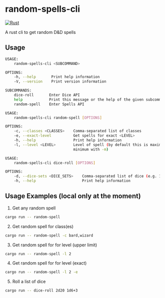 # random-spells-cli
[![Rust](https://github.com/mbaeum/random-spells-cli/actions/workflows/test.yml/badge.svg?branch=main)](https://github.com/mbaeum/random-spells-cli/actions/workflows/test.yml) 

A rust cli to get random D&amp;D spells


## Usage
```bash
USAGE:
    random-spells-cli <SUBCOMMAND>

OPTIONS:
    -h, --help       Print help information
    -V, --version    Print version information

SUBCOMMANDS:
    dice-roll       Enter Dice API
    help            Print this message or the help of the given subcommand(s)
    random-spell    Enter Spells API
```

```bash
USAGE:
    random-spells-cli random-spell [OPTIONS]

OPTIONS:
    -c, --classes <CLASSES>    Comma-separated list of classes
    -e, --exact-level          Get spells for exact <LEVEL>
    -h, --help                 Print help information
    -l, --level <LEVEL>        Level of spell (by default this is maximum level, get exact with -e,
                               minimum with -m)
```

```bash
USAGE:
    random-spells-cli dice-roll [OPTIONS]

OPTIONS:
    -d, --dice-sets <DICE_SETS>    Comma-separated list of dice (e.g. 1d20+2)
    -h, --help                     Print help information
```

## Usage Examples (local only at the moment)
1. Get any random spell
```bash
cargo run -- random-spell
```
2. Get random spell for class(es)

```bash
cargo run -- random-spell -c bard,wizard
```
3. Get random spell for for level (upper limit)

```bash
cargo run -- random-spell -l 2
```
4. Get random spell for for level (exact)

```bash
cargo run -- random-spell -l 2 -e
```
5. Roll a list of dice
```bash
cargo run -- dice-roll 2d20 1d6+3
```
